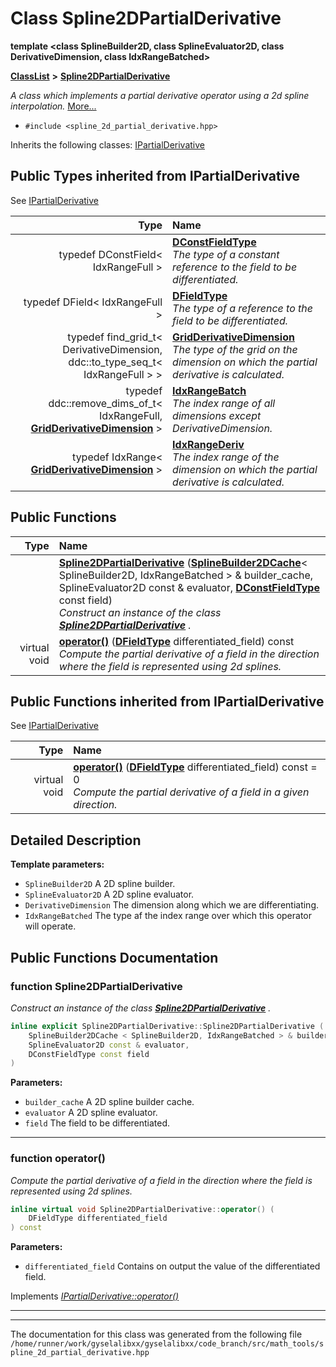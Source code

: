 

# Class Spline2DPartialDerivative

**template &lt;class SplineBuilder2D, class SplineEvaluator2D, class DerivativeDimension, class IdxRangeBatched&gt;**



[**ClassList**](annotated.md) **>** [**Spline2DPartialDerivative**](classSpline2DPartialDerivative.md)



_A class which implements a partial derivative operator using a 2d spline interpolation._ [More...](#detailed-description)

* `#include <spline_2d_partial_derivative.hpp>`



Inherits the following classes: [IPartialDerivative](classIPartialDerivative.md)
















## Public Types inherited from IPartialDerivative

See [IPartialDerivative](classIPartialDerivative.md)

| Type | Name |
| ---: | :--- |
| typedef DConstField&lt; IdxRangeFull &gt; | [**DConstFieldType**](classIPartialDerivative.md#typedef-dconstfieldtype)  <br>_The type of a constant reference to the field to be differentiated._  |
| typedef DField&lt; IdxRangeFull &gt; | [**DFieldType**](classIPartialDerivative.md#typedef-dfieldtype)  <br>_The type of a reference to the field to be differentiated._  |
| typedef find\_grid\_t&lt; DerivativeDimension, ddc::to\_type\_seq\_t&lt; IdxRangeFull &gt; &gt; | [**GridDerivativeDimension**](classIPartialDerivative.md#typedef-gridderivativedimension)  <br>_The type of the grid on the dimension on which the partial derivative is calculated._  |
| typedef ddc::remove\_dims\_of\_t&lt; IdxRangeFull, [**GridDerivativeDimension**](classIPartialDerivative.md#typedef-gridderivativedimension) &gt; | [**IdxRangeBatch**](classIPartialDerivative.md#typedef-idxrangebatch)  <br>_The index range of all dimensions except DerivativeDimension._  |
| typedef IdxRange&lt; [**GridDerivativeDimension**](classIPartialDerivative.md#typedef-gridderivativedimension) &gt; | [**IdxRangeDeriv**](classIPartialDerivative.md#typedef-idxrangederiv)  <br>_The index range of the dimension on which the partial derivative is calculated._  |






































## Public Functions

| Type | Name |
| ---: | :--- |
|   | [**Spline2DPartialDerivative**](#function-spline2dpartialderivative) ([**SplineBuilder2DCache**](classSplineBuilder2DCache.md)&lt; SplineBuilder2D, IdxRangeBatched &gt; & builder\_cache, SplineEvaluator2D const & evaluator, [**DConstFieldType**](classIPartialDerivative.md#typedef-dconstfieldtype) const field) <br>_Construct an instance of the class_ [_**Spline2DPartialDerivative**_](classSpline2DPartialDerivative.md) _._ |
| virtual void | [**operator()**](#function-operator) ([**DFieldType**](classIPartialDerivative.md#typedef-dfieldtype) differentiated\_field) const<br>_Compute the partial derivative of a field in the direction where the field is represented using 2d splines._  |


## Public Functions inherited from IPartialDerivative

See [IPartialDerivative](classIPartialDerivative.md)

| Type | Name |
| ---: | :--- |
| virtual void | [**operator()**](classIPartialDerivative.md#function-operator) ([**DFieldType**](classIPartialDerivative.md#typedef-dfieldtype) differentiated\_field) const = 0<br>_Compute the partial derivative of a field in a given direction._  |






















































## Detailed Description




**Template parameters:**


* `SplineBuilder2D` A 2D spline builder. 
* `SplineEvaluator2D` A 2D spline evaluator. 
* `DerivativeDimension` The dimension along which we are differentiating. 
* `IdxRangeBatched` The type af the index range over which this operator will operate. 




    
## Public Functions Documentation




### function Spline2DPartialDerivative 

_Construct an instance of the class_ [_**Spline2DPartialDerivative**_](classSpline2DPartialDerivative.md) _._
```C++
inline explicit Spline2DPartialDerivative::Spline2DPartialDerivative (
    SplineBuilder2DCache < SplineBuilder2D, IdxRangeBatched > & builder_cache,
    SplineEvaluator2D const & evaluator,
    DConstFieldType const field
) 
```





**Parameters:**


* `builder_cache` A 2D spline builder cache. 
* `evaluator` A 2D spline evaluator. 
* `field` The field to be differentiated. 




        

<hr>



### function operator() 

_Compute the partial derivative of a field in the direction where the field is represented using 2d splines._ 
```C++
inline virtual void Spline2DPartialDerivative::operator() (
    DFieldType differentiated_field
) const
```





**Parameters:**


* `differentiated_field` Contains on output the value of the differentiated field. 




        
Implements [*IPartialDerivative::operator()*](classIPartialDerivative.md#function-operator)


<hr>

------------------------------
The documentation for this class was generated from the following file `/home/runner/work/gyselalibxx/gyselalibxx/code_branch/src/math_tools/spline_2d_partial_derivative.hpp`

